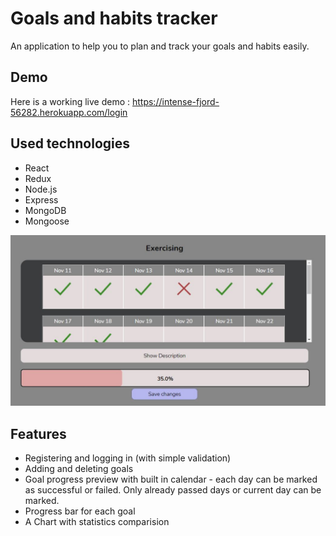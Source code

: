 # Goals and habits tracker
An application to help you to plan and track your goals and habits easily.

## Demo
Here is a working live demo : https://intense-fjord-56282.herokuapp.com/login
## Used technologies
* React
* Redux
* Node.js
* Express
* MongoDB
* Mongoose

![Goal progress preview](./readme_img/goal_tracker.JPG)

## Features
- Registering and logging in (with simple validation)
- Adding and deleting goals
- Goal progress preview with built in calendar - each day can be marked as successful or failed. Only already passed days or current day can be marked.
- Progress bar for each goal
- A Chart with statistics comparision
